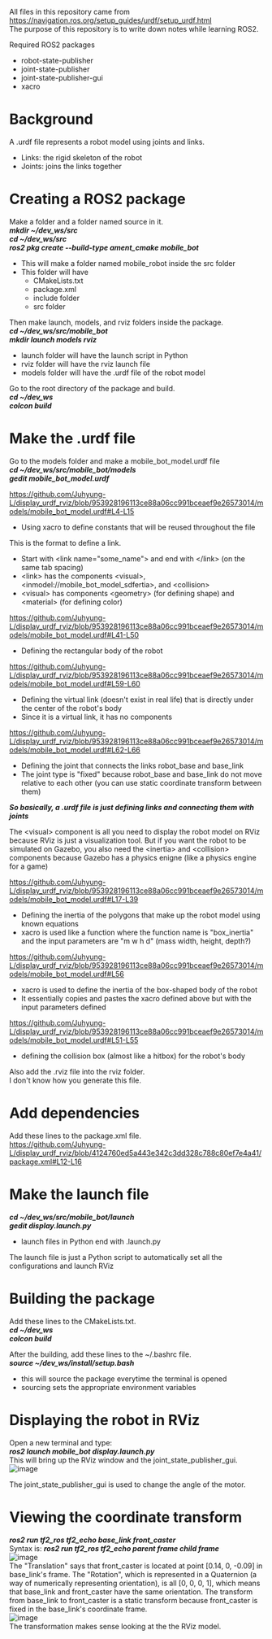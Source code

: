 All files in this repository came from https://navigation.ros.org/setup_guides/urdf/setup_urdf.html  
The purpose of this repository is to write down notes while learning ROS2.

Required ROS2 packages
- robot-state-publisher
- joint-state-publisher
- joint-state-publisher-gui
- xacro

# Background
A .urdf file represents a robot model using joints and links.
- Links: the rigid skeleton of the robot
- Joints: joins the links together

# Creating a ROS2 package
Make a folder and a folder named source in it.  
***mkdir ~/dev_ws/src***  
***cd ~/dev_ws/src***  
***ros2 pkg create --build-type ament_cmake mobile_bot***  
- This will make a folder named mobile_robot inside the src folder
- This folder will have
  - CMakeLists.txt
  - package.xml
  - include folder
  - src folder

Then make launch, models, and rviz folders inside the package.  
***cd ~/dev_ws/src/mobile_bot***  
***mkdir launch models rviz***  
- launch folder will have the launch script in Python
- rviz folder will have the rviz launch file
- models folder will have the .urdf file of the robot model

Go to the root directory of the package and build.  
***cd ~/dev_ws***  
***colcon build***  

# Make the .urdf file
Go to the models folder and make a mobile_bot_model.urdf file  
***cd ~/dev_ws/src/mobile_bot/models***  
***gedit mobile_bot_model.urdf***  

https://github.com/Juhyung-L/display_urdf_rviz/blob/953928196113ce88a06cc991bceaef9e26573014/models/mobile_bot_model.urdf#L4-L15  
- Using xacro to define constants that will be reused throughout the file

This is the format to define a link.
- Start with \<link name="some_name"\> and end with \</link\> (on the same tab spacing)
- \<link\> has the components \<visual\>, \<in<uri>model://mobile_bot_model_sdf</uri>ertia\>, and \<collision\>
- \<visual\> has components \<geometry\> (for defining shape) and \<material\> (for defining color)

https://github.com/Juhyung-L/display_urdf_rviz/blob/953928196113ce88a06cc991bceaef9e26573014/models/mobile_bot_model.urdf#L41-L50
- Defining the rectangular body of the robot

https://github.com/Juhyung-L/display_urdf_rviz/blob/953928196113ce88a06cc991bceaef9e26573014/models/mobile_bot_model.urdf#L59-L60
- Defining the virtual link (doesn't exist in real life) that is directly under the center of the robot's body  
- Since it is a virtual link, it has no components

https://github.com/Juhyung-L/display_urdf_rviz/blob/953928196113ce88a06cc991bceaef9e26573014/models/mobile_bot_model.urdf#L62-L66
- Defining the joint that connects the links robot_base and base_link
- The joint type is "fixed" because robot_base and base_link do not move relative to each other (you can use static coordinate transform between them)

***So basically, a .urdf file is just defining links and connecting them with joints***  

The \<visual\> component is all you need to display the robot model on RViz because RViz is just a visualization tool. But if you want the robot to be simulated on Gazebo, you also need the \<inertia\> and \<collision\> components because Gazebo has a physics enigne (like a physics engine for a game) 

https://github.com/Juhyung-L/display_urdf_rviz/blob/953928196113ce88a06cc991bceaef9e26573014/models/mobile_bot_model.urdf#L17-L39
- Defining the inertia of the polygons that make up the robot model using known equations
- xacro is used like a function where the function name is "box_inertia" and the input parameters are "m w h d" (mass width, height, depth?)

https://github.com/Juhyung-L/display_urdf_rviz/blob/953928196113ce88a06cc991bceaef9e26573014/models/mobile_bot_model.urdf#L56
- xacro is used to define the inertia of the box-shaped body of the robot
- It essentially copies and pastes the xacro defined above but with the input parameters defined

https://github.com/Juhyung-L/display_urdf_rviz/blob/953928196113ce88a06cc991bceaef9e26573014/models/mobile_bot_model.urdf#L51-L55
- defining the collision box (almost like a hitbox) for the robot's body

Also add the .rviz file into the rviz folder.  
I don't know how you generate this file.  

# Add dependencies
Add these lines to the package.xml file.  
https://github.com/Juhyung-L/display_urdf_rviz/blob/4124760ed5a443e342c3dd328c788c80ef7e4a41/package.xml#L12-L16

# Make the launch file
***cd ~/dev_ws/src/mobile_bot/launch***  
***gedit display.launch.py***  
- launch files in Python end with .launch.py

The launch file is just a Python script to automatically set all the configurations and launch RViz

# Building the package
Add these lines to the CMakeLists.txt.  
***cd ~/dev_ws***  
***colcon build***  

After the building, add these lines to the ~/.bashrc file.  
***source ~/dev_ws/install/setup.bash***  
- this will source the package everytime the terminal is opened
- sourcing sets the appropriate environment variables

# Displaying the robot in RViz
Open a new terminal and type:  
***ros2 launch mobile_bot display.launch.py***  
This will bring up the RViz window and the joint_state_publisher_gui. 
![image](https://user-images.githubusercontent.com/102873080/233770287-5e14b63d-02de-48c5-9315-f1f603e485d2.png)  

The joint_state_publisher_gui is used to change the angle of the motor.  

# Viewing the coordinate transform
***ros2 run tf2_ros tf2_echo base_link front_caster***  
Syntax is: ***ros2 run tf2_ros tf2_echo parent frame child frame***  
![image](https://user-images.githubusercontent.com/102873080/233770431-a1d8117b-3d7f-49ca-aa4a-136443f1ad8f.png)  
The "Translation" says that front_caster is located at point [0.14, 0, -0.09] in base_link's frame. The "Rotation", which is represented in a Quaternion (a way of numerically representing orientation), is all [0, 0, 0, 1], which means that base_link and front_caster have the same orientation. The transform from base_link to front_caster is a static transform because front_caster is fixed in the base_link's coordinate frame.  
![image](https://user-images.githubusercontent.com/102873080/233770572-93484ec5-6720-4796-983f-daa346dae7c4.png)  
The transformation makes sense looking at the the RViz model.


